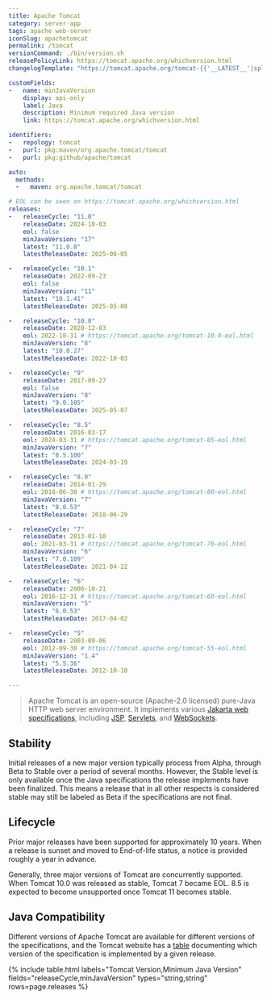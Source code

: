 ```yaml
---
title: Apache Tomcat
category: server-app
tags: apache web-server
iconSlug: apachetomcat
permalink: /tomcat
versionCommand: ./bin/version.sh
releasePolicyLink: https://tomcat.apache.org/whichversion.html
changelogTemplate: "https://tomcat.apache.org/tomcat-{{'__LATEST__'|split:'.'|pop|join:'.'}}-doc/changelog.html"

customFields:
-   name: minJavaVersion
    display: api-only
    label: Java
    description: Minimum required Java version
    link: https://tomcat.apache.org/whichversion.html

identifiers:
-   repology: tomcat
-   purl: pkg:maven/org.apache.tomcat/tomcat
-   purl: pkg:github/apache/tomcat

auto:
  methods:
  -   maven: org.apache.tomcat/tomcat

# EOL can be seen on https://tomcat.apache.org/whichversion.html
releases:
-   releaseCycle: "11.0"
    releaseDate: 2024-10-03
    eol: false
    minJavaVersion: "17"
    latest: "11.0.8"
    latestReleaseDate: 2025-06-05

-   releaseCycle: "10.1"
    releaseDate: 2022-09-23
    eol: false
    minJavaVersion: "11"
    latest: "10.1.41"
    latestReleaseDate: 2025-05-08

-   releaseCycle: "10.0"
    releaseDate: 2020-12-03
    eol: 2022-10-31 # https://tomcat.apache.org/tomcat-10.0-eol.html
    minJavaVersion: "8"
    latest: "10.0.27"
    latestReleaseDate: 2022-10-03

-   releaseCycle: "9"
    releaseDate: 2017-09-27
    eol: false
    minJavaVersion: "8"
    latest: "9.0.105"
    latestReleaseDate: 2025-05-07

-   releaseCycle: "8.5"
    releaseDate: 2016-03-17
    eol: 2024-03-31 # https://tomcat.apache.org/tomcat-85-eol.html
    minJavaVersion: "7"
    latest: "8.5.100"
    latestReleaseDate: 2024-03-19

-   releaseCycle: "8.0"
    releaseDate: 2014-01-29
    eol: 2018-06-30 # https://tomcat.apache.org/tomcat-80-eol.html
    minJavaVersion: "7"
    latest: "8.0.53"
    latestReleaseDate: 2018-06-29

-   releaseCycle: "7"
    releaseDate: 2013-01-10
    eol: 2021-03-31 # https://tomcat.apache.org/tomcat-70-eol.html
    minJavaVersion: "6"
    latest: "7.0.109"
    latestReleaseDate: 2021-04-22

-   releaseCycle: "6"
    releaseDate: 2006-10-21
    eol: 2016-12-31 # https://tomcat.apache.org/tomcat-60-eol.html
    minJavaVersion: "5"
    latest: "6.0.53"
    latestReleaseDate: 2017-04-02

-   releaseCycle: "5"
    releaseDate: 2003-09-06
    eol: 2012-09-30 # https://tomcat.apache.org/tomcat-55-eol.html
    minJavaVersion: "1.4"
    latest: "5.5.36"
    latestReleaseDate: 2012-10-10

---
```


> Apache Tomcat is an open-source (Apache-2.0 licensed) pure-Java HTTP web server environment. It
> implements various [Jakarta web specifications](https://projects.eclipse.org/projects/ee4j.jakartaee-platform),
> including [JSP](https://projects.eclipse.org/projects/ee4j.jsp "Jakarta Server Pages"),
> [Servlets](https://projects.eclipse.org/projects/ee4j.servlet "Jakarta Servlet"),
> and [WebSockets](https://projects.eclipse.org/projects/ee4j.websocket "Jakarta WebSocket").

## Stability

Initial releases of a new major version typically process from Alpha, through Beta to Stable over a
period of several months. However, the Stable level is only available once the Java specifications
the release implements have been finalized. This means a release that in all other respects is
considered stable may still be labeled as Beta if the specifications are not final.

## Lifecycle

Prior major releases have been supported for approximately 10 years. When a release is sunset and
moved to End-of-life status, a notice is provided roughly a year in advance.

Generally, three major versions of Tomcat are concurrently supported. When Tomcat 10.0 was released as
stable, Tomcat 7 became EOL. 8.5 is expected to become unsupported once Tomcat 11 becomes stable.

## Java Compatibility

Different versions of Apache Tomcat are available for different versions of the specifications,
and the Tomcat website has a [table](https://tomcat.apache.org/whichversion.html) documenting which
version of the specification is implemented by a given release.

{% include table.html
labels="Tomcat Version,Minimum Java Version"
fields="releaseCycle,minJavaVersion"
types="string,string"
rows=page.releases %}
